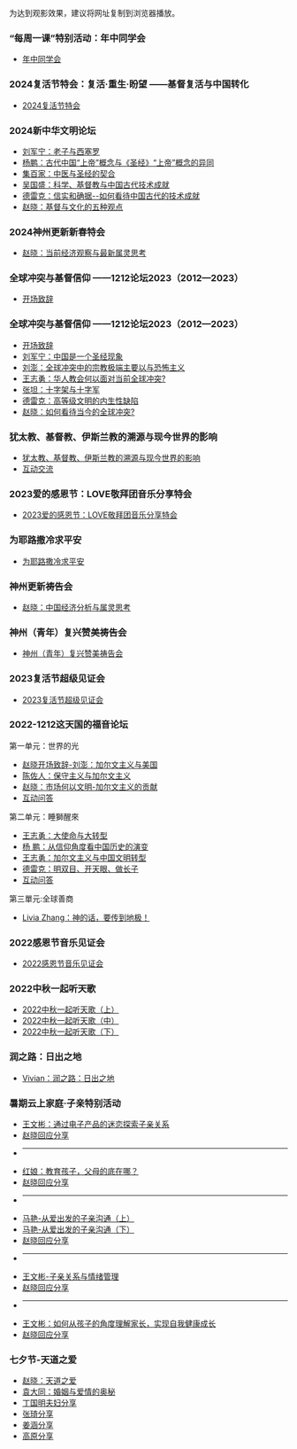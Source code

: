 为达到观影效果，建议将网址复制到浏览器播放。


###  “每周一课”特别活动：年中同学会
* [年中同学会](https://www.asuswebstorage.com/navigate/a/#/s/D58F38FB2F4243CD85FB3F5C39EEA639Y)

### 2024复活节特会：复活·重生·盼望 ——基督复活与中国转化
* [2024复活节特会](https://www.asuswebstorage.com/navigate/a/#/s/7833226DC41541B5A4AA5C8EAC8BE64FY)

  
### 2024新中华文明论坛
* [刘军宁：老子与西塞罗](https://www.asuswebstorage.com/navigate/a/#/s/2F4FF1356B66470BAECF2BF708D6AE87Y)
* [杨鹏：古代中国“上帝”概念与《圣经》“上帝”概念的异同](https://www.asuswebstorage.com/navigate/a/#/s/986167B1E8C348CD8259C7946CF869C3Y)
* [集百家：中医与圣经的契合](https://www.asuswebstorage.com/navigate/a/#/s/5F0ECCBA55BE448490F70C5246CB8378Y)
* [吴国盛：科学、基督教与中国古代技术成就](https://www.asuswebstorage.com/navigate/a/#/s/BE9346BB03074D9192EF60ABC3D7F054Y)
* [德雷克：信实和确据--如何看待中国古代的技术成就](https://www.asuswebstorage.com/navigate/a/#/s/0D1321941A7544C391D09C062833BDDBY)
* [赵晓：基督与文化的五种观点](https://www.asuswebstorage.com/navigate/a/#/s/56EBB3C670CA4755AEBD6EDBEF5E7F39Y)


### 2024神州更新新春特会
* [赵晓：当前经济观察与最新属灵思考](https://www.asuswebstorage.com/navigate/a/#/s/C7B2EC700EFD42B2BC9A6B739FC217ECY)

### 全球冲突与基督信仰 ——1212论坛2023（2012—2023）
* [开场致辞](https://www.asuswebstorage.com/navigate/a/#/s/197615F7EF8F45FCB6B60F05798D5930Y)


### 全球冲突与基督信仰 ——1212论坛2023（2012—2023）
* [开场致辞](https://www.asuswebstorage.com/navigate/a/#/s/197615F7EF8F45FCB6B60F05798D5930Y)
* [刘军宁：中国是一个圣经现象](https://www.asuswebstorage.com/navigate/a/#/s/7DE98D4B3A454FF69DCA00AF305906E2Y)
* [刘澎：全球冲突中的宗教极端主要以与恐怖主义](https://www.asuswebstorage.com/navigate/a/#/s/102543AD95334D918DD483EE5BA09834Y)
* [王志勇：华人教会何以面对当前全球冲突?](https://www.asuswebstorage.com/navigate/a/#/s/0DF47525BDF345FE93C5B734E68A5B50Y)
* [张坦：十字架与十字军](https://www.asuswebstorage.com/navigate/a/#/s/9D969670AE534B91859CF81AA4ED5F5CY)
* [德雷克：高等级文明的内生性缺陷](https://www.asuswebstorage.com/navigate/a/#/s/E6C3614D031A45BE969416BB0BD0309DY)
* [赵晓：如何看待当今的全球冲突?](https://www.asuswebstorage.com/navigate/a/#/s/E6197FF2B1774702AAFCD867562D614FY)


### 犹太教、基督教、伊斯兰教的溯源与现今世界的影响

* [犹太教、基督教、伊斯兰教的溯源与现今世界的影响](https://www.asuswebstorage.com/navigate/a/#/s/33726B19063C4B57A68DDFA6E66900C7Y)
* [互动交流](https://www.asuswebstorage.com/navigate/a/#/s/C16E95F3201F42E593E83740F8345CD2Y)


### 2023爱的感恩节：LOVE敬拜团音乐分享特会

* [2023爱的感恩节：LOVE敬拜团音乐分享特会](https://www.asuswebstorage.com/navigate/a/#/s/94372B6DBC744C10ACC91F9CF166F678Y)

  
### 为耶路撒冷求平安

* [为耶路撒冷求平安](https://www.asuswebstorage.com/navigate/a/#/s/3816A4CD7A95403F8CF84EB954EFDA37Y)


### 神州更新祷告会

* [赵晓：中国经济分析与属灵思考](https://www.asuswebstorage.com/navigate/a/#/s/3F5C6DFC91334640AEC0656ADAB2FC54Y)


### 神州（青年）复兴赞美祷告会

* [神州（青年）复兴赞美祷告会](https://www.asuswebstorage.com/navigate/a/#/s/79402B8A0AF94358B072858C5C8194ABY)


### 2023复活节超级见证会

* [2023复活节超级见证会](https://www.asuswebstorage.com/navigate/a/#/s/599292C63A5F47DFB6B021D3A102A7F9Y)


### 2022-1212这天国的福音论坛
第一单元：世界的光
* [赵晓开场致辞-刘澎：加尔文主义与美国](https://www.asuswebstorage.com/navigate/a/#/s/3A7B0A3EA8DD42DDAA3CE741057EE13FY)
* [陈佐人：保守主义与加尔文主义](https://www.asuswebstorage.com/navigate/a/#/s/A9C5EDD707324D30965AFA3DE5DEBFA4Y)
* [赵晓：市场何以文明-加尔文主义的贡献](https://www.asuswebstorage.com/navigate/a/#/s/EB32F172B93C48379188D45D2A580041Y)
* [互动问答](https://www.asuswebstorage.com/navigate/a/#/s/F8D7A3C230F94A219C15CD05A101E542Y)

第二单元：睡獅醒來
* [王志勇：大使命与大转型](https://www.asuswebstorage.com/navigate/a/#/s/41D1430283BD467B93F0D32678B5F8B8Y)
* [杨  鹏：从信仰角度看中国历史的演变](https://www.asuswebstorage.com/navigate/a/#/s/0A9F8680E3124F52BC6981742C575C6FY)
* [王志勇：加尔文主义与中国文明转型](https://www.asuswebstorage.com/navigate/a/#/s/A49E7EC2B4B44B99845E6E3A4984F8A4Y)
* [德雷克：明双目、开天眼、做长子](https://www.asuswebstorage.com/navigate/a/#/s/A2F4E3C1FC7C4DE3B08AF5C95EDCA141Y)
* [互动问答](https://www.asuswebstorage.com/navigate/a/#/s/37255DC4320346C4BBD95B6437FD25CAY)

第三單元:全球善商
* [Livia Zhang：神的话，要传到地极！](https://www.asuswebstorage.com/navigate/a/#/s/6D62982458A142DE9FF2E4B1016A5C8FY)


### 2022感恩节音乐见证会

* [2022感恩节音乐见证会](https://www.asuswebstorage.com/navigate/a/#/s/341EFEB5031A4A229A40C3BE34EB1BF0Y)


### 2022中秋一起听天歌

* [2022中秋一起听天歌（上）](https://www.asuswebstorage.com/navigate/a/#/s/44A7D4CC87C642BB858B11518E9A4835Y)
* [2022中秋一起听天歌（中）](https://www.asuswebstorage.com/navigate/a/#/s/BC68C9DDF29847B7BD9521072740331AY)
* [2022中秋一起听天歌（下）](https://www.asuswebstorage.com/navigate/a/#/s/687FBA8353714902A93C8A0924A8AC21Y)


### 润之路：日出之地

* [Vivian：润之路：日出之地](https://www.asuswebstorage.com/navigate/a/#/s/BAD09015DE2E4920A5D1AC283B89B364Y)

### 暑期云上家庭·子亲特别活动

* [王文彬：通过电子产品的迷恋探索子亲关系](https://www.asuswebstorage.com/navigate/a/#/s/EE3A8E83017A4F48986A320E8826E61DY)
* [赵晓回应分享](https://www.asuswebstorage.com/navigate/a/#/s/D6443B56211B4353BBC740DBF6628F10Y)
* ---
* [红娘：教育孩子，父母的底在哪？](https://www.asuswebstorage.com/navigate/a/#/s/65DD8D99B02B4531ADC0D50B3A9C0483Y)
* [赵晓回应分享](https://www.asuswebstorage.com/navigate/a/#/s/F6E8B3E45210462CB5582B97BD70D125Y)
* ---
* [马艳-从爱出发的子亲沟通（上）](https://www.asuswebstorage.com/navigate/a/#/s/A695E04EB33E4D47BBFE357AE810E495Y)
* [马艳-从爱出发的子亲沟通（下）](https://www.asuswebstorage.com/navigate/a/#/s/7F5D9658AF31462789CDADBE3A3B6719Y)
* [赵晓回应分享](https://www.asuswebstorage.com/navigate/a/#/s/AB32E7072F0B404684BAECFA48507550Y)
* ---
* [王文彬-子亲关系与情绪管理](https://www.asuswebstorage.com/navigate/a/#/s/4C572BE81A2E408EA19F6B236708F9F0Y)
* [赵晓回应分享](https://www.asuswebstorage.com/navigate/a/#/s/F6926EE505224AF6B9747362E9F6B340Y)
* ---
* [王文彬：如何从孩子的角度理解家长，实现自我健康成长](https://www.asuswebstorage.com/navigate/a/#/s/174CB29BBD5E465DAD3497EA5746C470Y)
* [赵晓回应分享](https://www.asuswebstorage.com/navigate/a/#/s/AC2A2FAE1F88419B9A5713669DFF0DD1Y)

### 七夕节-天道之爱

* [赵晓：天道之爱](https://www.asuswebstorage.com/navigate/a/#/s/E3EEDA7CCADC4D809975A0EF1EFB02D4Y)
* [袁大同：婚姻与爱情的奥秘](https://www.asuswebstorage.com/navigate/a/#/s/92FC6329399A42E98A5182CCD9A022E0Y)
* [丁国明夫妇分享](https://www.asuswebstorage.com/navigate/a/#/s/A5926E9F87394A17A534A52E562535A4Y)
* [张琦分享](https://www.asuswebstorage.com/navigate/a/#/s/0DE101B68CE945A0BF805037C5DC4DEFY)
* [姜涵分享](https://www.asuswebstorage.com/navigate/a/#/s/74D03AFA9AE843CDB74DB4B41B2331BCY)
* [高原分享](https://www.asuswebstorage.com/navigate/a/#/s/4CE5783BE511473EB3E447BA1D160E7EY)
